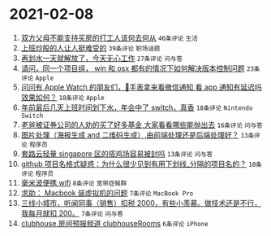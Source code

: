 # 2021-02-08

1. [双方父母不能支持买房的打工人该何去何从](https://www.v2ex.com/t/752259) `46条评论` `生活`
1. [上班炒股的人让人挺难受的](https://www.v2ex.com/t/752241) `39条评论` `职场话题`
1. [再划水一天就解放了，今天无心工作](https://www.v2ex.com/t/752252) `27条评论` `问与答`
1. [请问，同一个项目组， win 和 osx 都有的情况下如何解决版本控制问题](https://www.v2ex.com/t/752250) `23条评论` `Apple`
1. [问问有 Apple Watch 的朋友们，🍎️手表拿来看微信通知 看 app 通知有延迟吗 效果如何？](https://www.v2ex.com/t/752268) `18条评论` `Apple`
1. [年前最后几天上班时间划下水，年会中了 switch，真香](https://www.v2ex.com/t/752243) `18条评论` `Nintendo Switch`
1. [老爸被证券公司的人劝的买了好多基金,大家看看哪些能抛出去](https://www.v2ex.com/t/752265) `16条评论` `问与答`
1. [图片处理（海报生成 and 二维码生成）,由前端处理还是后端处理好？](https://www.v2ex.com/t/752267) `13条评论` `程序员`
1. [套路云轻量 singapore 区的搭鸡场容易被封吗](https://www.v2ex.com/t/752249) `13条评论` `问与答`
1. [github 项目名格式疑惑：为什么很少见到有用下划线_分隔的项目名的？](https://www.v2ex.com/t/752257) `10条评论` `程序员`
1. [毫米波便携 wifi](https://www.v2ex.com/t/752245) `8条评论` `宽带症候群`
1. [求助： Macbook 装虚拟机的问题](https://www.v2ex.com/t/752260) `7条评论` `MacBook Pro`
1. [三线小城市，听闻同事（销售）扣税 2000，有些小羡慕。做技术还是不行，我每月就扣 200。](https://www.v2ex.com/t/752242) `7条评论` `问与答`
1. [clubhouse 房间预报频道 clubhouseRooms](https://www.v2ex.com/t/752248) `6条评论` `iPhone`

